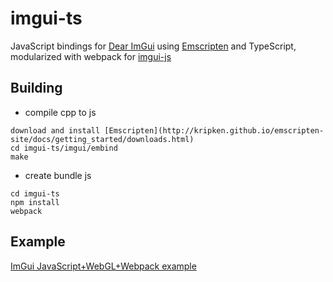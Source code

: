 # imgui-ts
JavaScript bindings for [Dear ImGui](https://github.com/ocornut/imgui) using [Emscripten](https://github.com/kripken/emscripten) and TypeScript, modularized with webpack for [imgui-js](https://github.com/flyover/imgui-js)

## Building

* compile cpp to js

``` compile cpp to js
download and install [Emscripten](http://kripken.github.io/emscripten-site/docs/getting_started/downloads.html)
cd imgui-ts/imgui/embind
make
```

* create bundle js

``` webpack
cd imgui-ts
npm install
webpack
```

## Example
[ImGui JavaScript+WebGL+Webpack example](https://zhobo63.github.io/imgui-ts/)
